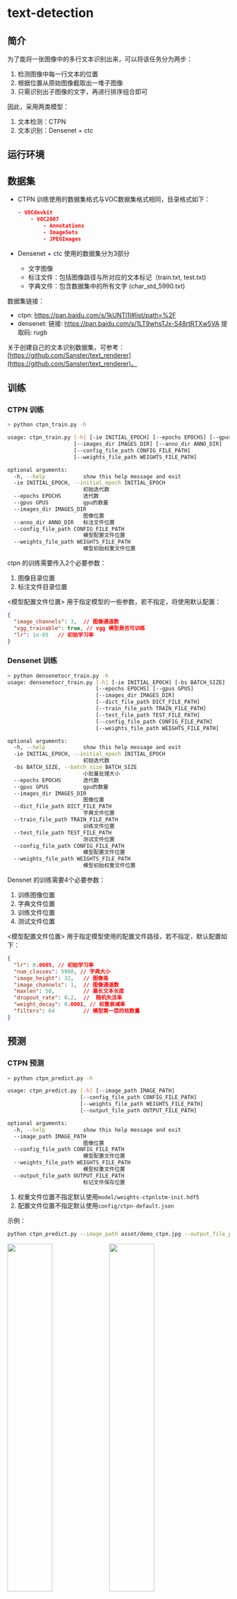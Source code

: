 # text-detection

## 简介

为了能将一张图像中的多行文本识别出来，可以将该任务分为两步：

1. 检测图像中每一行文本的位置
2. 根据位置从原始图像截取出一堆子图像
3. 只需识别出子图像的文字，再进行排序组合即可

因此，采用两类模型：

1. 文本检测：CTPN
2. 文本识别：Densenet + ctc

## 运行环境

## 数据集

- CTPN 训练使用的数据集格式与VOC数据集格式相同，目录格式如下：

    ```json
    - VOCdevkit
        - VOC2007
            - Annotations
            - ImageSets
            - JPEGImages
    ```

- Densenet + ctc 使用的数据集分为3部分

  - 文字图像
  - 标注文件：包括图像路径与所对应的文本标记（train.txt, test.txt)
  - 字典文件：包含数据集中的所有文字 (char_std_5990.txt)

数据集链接：

- ctpn: https://pan.baidu.com/s/1kUNTl1l#list/path=%2F
- densenet: 链接: https://pan.baidu.com/s/1LT9whsTJx-S48rtRTXw5VA 提取码: rugb

关于创建自己的文本识别数据集，可参考：[https://github.com/Sanster/text_renderer](https://github.com/Sanster/text_renderer)。

## 训练

### CTPN 训练

```sh
> python ctpn_train.py -h

usage: ctpn_train.py [-h] [-ie INITIAL_EPOCH] [--epochs EPOCHS] [--gpus GPUS]
                     [--images_dir IMAGES_DIR] [--anno_dir ANNO_DIR]
                     [--config_file_path CONFIG_FILE_PATH]
                     [--weights_file_path WEIGHTS_FILE_PATH]

optional arguments:
  -h, --help            show this help message and exit
  -ie INITIAL_EPOCH, --initial_epoch INITIAL_EPOCH
                        初始迭代数
  --epochs EPOCHS       迭代数
  --gpus GPUS           gpu的数量
  --images_dir IMAGES_DIR
                        图像位置
  --anno_dir ANNO_DIR   标注文件位置
  --config_file_path CONFIG_FILE_PATH
                        模型配置文件位置
  --weights_file_path WEIGHTS_FILE_PATH
                        模型初始权重文件位置
```

ctpn 的训练需要传入2个必要参数：

1. 图像目录位置
2. 标注文件目录位置

<模型配置文件位置> 用于指定模型的一些参数，若不指定，将使用默认配置：

```json
{
  "image_channels": 3,  // 图像通道数
  "vgg_trainable": true, // vgg 模型是否可训练
  "lr": 1e-05   // 初始学习率
}
```

### Densenet 训练

```sh
> python densenetocr_train.py -h
usage: densenetocr_train.py [-h] [-ie INITIAL_EPOCH] [-bs BATCH_SIZE]
                            [--epochs EPOCHS] [--gpus GPUS]
                            [--images_dir IMAGES_DIR]
                            [--dict_file_path DICT_FILE_PATH]
                            [--train_file_path TRAIN_FILE_PATH]
                            [--test_file_path TEST_FILE_PATH]
                            [--config_file_path CONFIG_FILE_PATH]
                            [--weights_file_path WEIGHTS_FILE_PATH]

optional arguments:
  -h, --help            show this help message and exit
  -ie INITIAL_EPOCH, --initial_epoch INITIAL_EPOCH
                        初始迭代数
  -bs BATCH_SIZE, --batch_size BATCH_SIZE
                        小批量处理大小
  --epochs EPOCHS       迭代数
  --gpus GPUS           gpu的数量
  --images_dir IMAGES_DIR
                        图像位置
  --dict_file_path DICT_FILE_PATH
                        字典文件位置
  --train_file_path TRAIN_FILE_PATH
                        训练文件位置
  --test_file_path TEST_FILE_PATH
                        测试文件位置
  --config_file_path CONFIG_FILE_PATH
                        模型配置文件位置
  --weights_file_path WEIGHTS_FILE_PATH
                        模型初始权重文件位置
```

Densnet 的训练需要4个必要参数：

1. 训练图像位置
2. 字典文件位置
3. 训练文件位置
4. 测试文件位置

<模型配置文件位置> 用于指定模型使用的配置文件路径，若不指定，默认配置如下：

```json
{
  "lr": 0.0005, // 初始学习率
  "num_classes": 5990, // 字典大小
  "image_height": 32,   // 图像高
  "image_channels": 1,  // 图像通道数
  "maxlen": 50,         // 最长文本长度
  "dropout_rate": 0.2,  //  随机失活率
  "weight_decay": 0.0001, // 权重衰减率
  "filters": 64         // 模型第一层的核数量
}
```

## 预测

### CTPN 预测

```sh
> python ctpn_predict.py -h

usage: ctpn_predict.py [-h] [--image_path IMAGE_PATH]
                       [--config_file_path CONFIG_FILE_PATH]
                       [--weights_file_path WEIGHTS_FILE_PATH]
                       [--output_file_path OUTPUT_FILE_PATH]

optional arguments:
  -h, --help            show this help message and exit
  --image_path IMAGE_PATH
                        图像位置
  --config_file_path CONFIG_FILE_PATH
                        模型配置文件位置
  --weights_file_path WEIGHTS_FILE_PATH
                        模型权重文件位置
  --output_file_path OUTPUT_FILE_PATH
                        标记文件保存位置
```

1. 权重文件位置不指定默认使用`model/weights-ctpnlstm-init.hdf5`
2. 配置文件位置不指定默认使用`config/ctpn-default.json`

示例：

```sh
python ctpn_predict.py --image_path asset/demo_ctpn.jpg --output_file_path asset/demo_ctpn_labeled.jpg
```

<img src="asset/demo_ctpn.jpg" width=45%>
<img src="asset/demo_ctpn_labeled.jpg" width=45%>

### Densenet 预测

```sh
> python densenetocr_predict.py -h

usage: densenetocr_predict.py [-h] [--image_path IMAGE_PATH]
                              [--dict_file_path DICT_FILE_PATH]
                              [--config_file_path CONFIG_FILE_PATH]
                              [--weights_file_path WEIGHTS_FILE_PATH]

optional arguments:
  -h, --help            show this help message and exit
  --image_path IMAGE_PATH
                        图像位置
  --dict_file_path DICT_FILE_PATH
                        字典文件位置
  --config_file_path CONFIG_FILE_PATH
                        模型配置文件位置
  --weights_file_path WEIGHTS_FILE_PATH
                        模型权重文件位置
```

1. 权重文件位置不指定默认使用`model/weights-densent-init.hdf5`
2. 配置文件位置不指定默认使用`config/densent-default.json`
3. 字典文件位置不指定默认使用`data/char_std_5990.txt`

示例：

```sh
python densenetocr_predict.py --image_path asset/demo_densenet.jpg
```

<img src="asset/demo_densenet.jpg" width=50%>
<img src="asset/demo_densenet_recognited.png">


## 文本检测与识别

```sh
> python text_detection_app.py -h

usage: text_detection_app.py [-h] [--image_path IMAGE_PATH]
                             [--dict_file_path DICT_FILE_PATH]
                             [--densenet_config_path DENSENET_CONFIG_PATH]
                             [--ctpn_config_path CTPN_CONFIG_PATH]
                             [--ctpn_weight_path CTPN_WEIGHT_PATH]
                             [--densenet_weight_path DENSENET_WEIGHT_PATH]
                             [--adjust ADJUST]

optional arguments:
  -h, --help            show this help message and exit
  --image_path IMAGE_PATH
                        图像位置
  --dict_file_path DICT_FILE_PATH
                        字典文件位置
  --densenet_config_path DENSENET_CONFIG_PATH
                        densenet模型配置文件位置
  --ctpn_config_path CTPN_CONFIG_PATH
                        ctpn模型配置文件位置
  --ctpn_weight_path CTPN_WEIGHT_PATH
                        ctpn模型权重文件位置
  --densenet_weight_path DENSENET_WEIGHT_PATH
                        densenet模型权重文件位置
  --adjust ADJUST       是否对倾斜的文本进行旋转

```

1. ctpn模型权重文件位置不指定默认使用`model/weights-ctpnlstm-init.hdf5`
2. ctpn模型配置文件位置不指定默认使用`config/ctpn-default.json`
3. densenet模型权重文件位置不指定默认使用`model/weights-densent-init.hdf5`
4. densenet模型配置文件位置不指定默认使用`config/densent-default.json`
5. 字典文件位置不指定默认使用`data/char_std_5990.txt`

示例：

```sh
python text_detection_app.py  --image_path asset/demo_ctpn.jpg
```
<img src="asset/demo_ctpn.jpg" width=45%>
<img src="asset/text_detect_recognited.png" width=45%>

## 其它

### 训练好的权重文件

链接: https://pan.baidu.com/s/1HaeLO-fV_WCtTZl4DQvrzw 提取码: ihdx

### 参考

1. https://github.com/YCG09/chinese_ocr
2. https://github.com/xiaomaxiao/keras_ocr